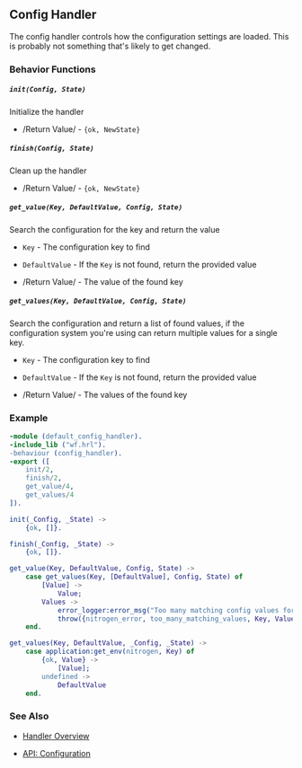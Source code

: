 

## Config Handler

  The config handler controls how the configuration settings are loaded. This
  is probably not something that's likely to get changed.

### Behavior Functions
 
##### `init(Config, State)`

  Initialize the handler

 *  /Return Value/ - `{ok, NewState}` 

##### `finish(Config, State)`

  Clean up the handler

 *  /Return Value/ - `{ok, NewState}`
  
##### `get_value(Key, DefaultValue, Config, State)`

  Search the configuration for the key and return the value

 *  `Key` - The configuration key to find

 *  `DefaultValue` - If the `Key` is not found, return the provided value

 *  /Return Value/ - The value of the found key

##### `get_values(Key, DefaultValue, Config, State)`

  Search the configuration and return a list of found values,
  if the configuration system you're using can return multiple
  values for a single key.

 *  `Key` - The configuration key to find

 *  `DefaultValue` - If the `Key` is not found, return the provided value

 *  /Return Value/ - The values of the found key

### Example

```erlang
-module (default_config_handler).
-include_lib ("wf.hrl").
-behaviour (config_handler).
-export ([
    init/2,
    finish/2,
    get_value/4,
    get_values/4
]).

init(_Config, _State) ->
    {ok, []}.

finish(_Config, _State) ->
    {ok, []}.

get_value(Key, DefaultValue, Config, State) ->
    case get_values(Key, [DefaultValue], Config, State) of
        [Value] ->
            Value;
        Values ->
            error_logger:error_msg("Too many matching config values for key: ~p~n", [Key]),
            throw({nitrogen_error, too_many_matching_values, Key, Values})
    end.

get_values(Key, DefaultValue, _Config, _State) ->
    case application:get_env(nitrogen, Key) of
        {ok, Value} ->
            [Value];
        undefined ->
            DefaultValue
    end.

```

### See Also

 *  [Handler Overview](../handlers.html)

 *  [API: Configuration](../api.html#sec-15)
